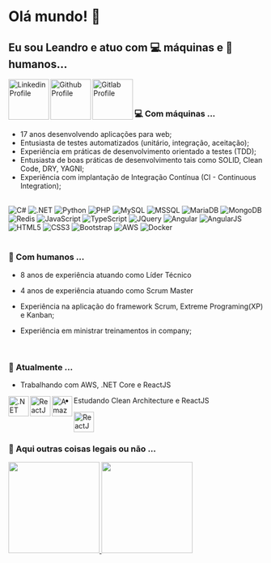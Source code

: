 # Olá mundo! 👋


## Eu sou Leandro e atuo com 💻 máquinas e 👨‍ humanos...

<div display="inline-block">

<a href="https://www.linkedin.com/in/imleandroribeiro/" target="_blank">
<img src="https://img.shields.io/badge/LinkedIn-0077B5?style=for-the-badge&logo=linkedin&logoColor=white" alt="Linkedin Profile" title="Linkedin Profile" width="80px" align="left" />
</a>

<a href="https://github.com/leandroribeiro" target="_blank">
<img src="https://img.shields.io/badge/GitHub-100000?style=for-the-badge&logo=github&logoColor=white" alt="Github Profile" title="Github Profile" width="80px" align="left" />
</a>

<a href="https://gitlab.com/users/mister-ribeiro" target="_blank">
<img src="https://img.shields.io/badge/GitLab-330F63?style=for-the-badge&logo=gitlab&logoColor=white" alt="Gitlab Profile" title="Gitlab Profile" width="80px" align="left" />
</a>

</div>

<!--
**leandroribeiro/leandroribeiro** is a ✨ _special_ ✨ repository because its `README.md` (this file) appears on your GitHub profile.
-->

</br>
</br>

### 💻 Com máquinas ...

* 17 anos desenvolvendo aplicações para web;
* Entusiasta de testes automatizados (unitário, integração, aceitação);
* Experiência em práticas de desenvolvimento orientado a testes (TDD);
* Entusiasta de boas práticas de desenvolvimento tais como SOLID, Clean Code, DRY, YAGNI;
* Experiência com implantação de Integração Contínua (CI - Continuous Integration);

</br>

<div>


<img src="https://img.shields.io/badge/C%23-239120?style=for-the-badge&logo=c-sharp&logoColor=white" alt="C#" title="C#" />
<img src="https://img.shields.io/badge/.NET-512BD4?style=for-the-badge&logo=dotnet&logoColor=white" alt=".NET" title=".NET" />
<img src="https://img.shields.io/badge/Python-14354C?style=for-the-badge&logo=python&logoColor=white" alt="Python" title="Python" />
<img src="https://img.shields.io/badge/PHP-777BB4?style=for-the-badge&logo=php&logoColor=white" alt="PHP" title="PHP" />
<img src="https://img.shields.io/badge/MySQL-00000F?style=for-the-badge&logo=mysql&logoColor=white" alt="MySQL" title="MySQL" />
<img src="https://img.shields.io/badge/Microsoft_SQL_Server-CC2927?style=for-the-badge&logo=microsoft-sql-server&logoColor=white" alt="MSSQL" title="MSSQL" />
<img src="https://img.shields.io/badge/MariaDB-003545?style=for-the-badge&logo=mariadb&logoColor=white" alt="MariaDB" title="MariaDB" />
<img src="https://img.shields.io/badge/MongoDB-4EA94B?style=for-the-badge&logo=mongodb&logoColor=white" alt="MongoDB" title="MongoDB" />
<img src="https://img.shields.io/badge/redis-%23DD0031.svg?&style=for-the-badge&logo=redis&logoColor=white" alt="Redis" title="Redis" />
<img src="https://img.shields.io/badge/JavaScript-323330?style=for-the-badge&logo=javascript&logoColor=F7DF1E" alt="JavaScript" title="JavaScript" />
<img src="https://img.shields.io/badge/TypeScript-007ACC?style=for-the-badge&logo=typescript&logoColor=white" alt="TypeScript" title="TypeScript" />
<img src="https://img.shields.io/badge/jQuery-0769AD?style=for-the-badge&logo=jquery&logoColor=white" alt="JQuery" title="JQuery" />
<img src="https://img.shields.io/badge/Angular-DD0031?style=for-the-badge&logo=angular&logoColor=white" alt="Angular" title="Angular" />
<img src="https://img.shields.io/badge/AngularJS-E23237?style=for-the-badge&logo=angularjs&logoColor=white" alt="AngularJS" title="AngularJS" />
<img src="https://img.shields.io/badge/HTML5-E34F26?style=for-the-badge&logo=html5&logoColor=white" alt="HTML5" title="HTML5" />
<img src="https://img.shields.io/badge/CSS3-1572B6?style=for-the-badge&logo=css3&logoColor=white" alt="CSS3" title="CSS3" />
<img src="https://img.shields.io/badge/Bootstrap-563D7C?style=for-the-badge&logo=bootstrap&logoColor=white" alt="Bootstrap" title="Bootstrap" />
<img src="https://img.shields.io/badge/Amazon_AWS-232F3E?style=for-the-badge&logo=amazon-aws&logoColor=white" alt="AWS" title="AWS" />
<img src="https://img.shields.io/badge/Docker-2CA5E0?style=for-the-badge&logo=docker&logoColor=white" alt="Docker" title="Docker" />


</div>

<br>

### 👨‍ Com humanos ...

* 8 anos de experiência atuando como Líder Técnico
* 4 anos de experiência atuando como Scrum Master

* Experiência na aplicação do framework Scrum, Extreme Programing(XP) e Kanban;
* Experiência em ministrar treinamentos in company;

<br>

### 🌱 Atualmente ...

- Trabalhando com AWS, .NET Core e ReactJS

<div display="inline-block">
    <img src="https://cdn.jsdelivr.net/gh/devicons/devicon/icons/dotnetcore/dotnetcore-original.svg" width="40px" height="40px" alt=".NET Core" title=".NET Core" align="left" />
    <img src="https://cdn.jsdelivr.net/gh/devicons/devicon/icons/react/react-original-wordmark.svg" width="40px" height="40px" alt="ReactJS" title="ReactJS" align="left" />
    <img src="https://cdn.jsdelivr.net/gh/devicons/devicon/icons/amazonwebservices/amazonwebservices-original-wordmark.svg" width="40px" height="40px" alt="Amazon Web Services" title="Amazon Web Services" align="left" />
 </div>

- Estudando Clean Architecture e ReactJS

 <img src="https://cdn.jsdelivr.net/gh/devicons/devicon/icons/react/react-original-wordmark.svg" width="40px" height="40px" alt="ReactJS" title="ReactJS" />

<br>

### 🚀 Aqui outras coisas legais ou não ...

<div>
    <a href="https://github.com/leandroribeiro">
        <img height="180em" src="https://github-readme-stats.vercel.app/api/top-langs/?username=leandroribeiro&layout=compact&langs_count=7&theme=dracula"/>
        <img height="180em" src="https://github-readme-stats.vercel.app/api?username=leandroribeiro&show_icons=true&theme=dracula&include_all_commits=true&count_private=true"/>
    </a>
</div>